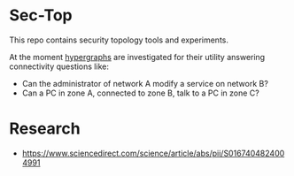 
# Sec-Top

This repo contains security topology tools and experiments.

At the moment [hypergraphs](https://github.com/pnnl/HyperNetX) are investigated for their utility answering connectivity questions like:

 - Can the administrator of network A modify a service on network B?
 - Can a PC in zone A, connected to zone B, talk to a PC in zone C?

# Research

 - https://www.sciencedirect.com/science/article/abs/pii/S0167404824004991



